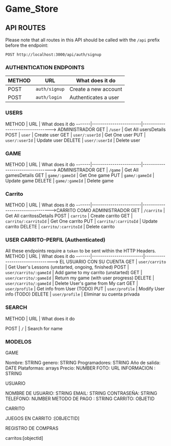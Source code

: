 # Game_Store
## API ROUTES
Please note that all routes in this API should be called with the `/api` prefix before the endpoint:
```
POST http://localhost:3000/api/auth/signup
```
### AUTHENTICATION ENDPOINTS
METHOD | URL                | What does it do
-------|--------------------|---------------------------------
POST   | `auth/signup`  | Create a new account
POST   | `auth/login`   | Authenticates a user

### USERS
METHOD | URL                    | What does it do
-------|------------------------|---------------------------------> ADMINISTRADOR
GET    | `/user`                | Get All usersDetails
POST   | `user`                 | Create user
GET    | `user/:userId`         | Get One user
PUT    | `user/:userId`         | Update user
DELETE | `user/:userId`         | Delete user

### GAME

METHOD | URL                    | What does it do
-------|------------------------|---------------------------------> ADMINISTRADOR
GET    | `/game`                | Get All gamesDetails
GET    | `game/:gameId`         | Get One game
PUT    | `game/:gameId`         | Update game
DELETE | `game/:gameId`         | Delete game

### Carrito
METHOD | URL                    | What does it do
-------|------------------------|--------------------------------->CARRITO COMO ADMINISTRADOR
GET    | `/carrito`             | Get All carritossDetails
POST   | `carrito`              | Create carrito
GET    | `carrito/:carritoId`   | Get One carrito
PUT    | `carrito/:carritoId`   | Update carrito
DELETE | `carrito/:carritoId`   | Delete carrito


### USER CARRITO-PERFIL (Authenticated)
All these endpoints require a `token` to be sent within the HTTP Headers.
METHOD | URL                     | What does it do
-------|-------------------------|---------------------------------> EL USUARIO CON SU CUENTA
GET    | `user/carrito`          | Get User's Lessons (unstarted, ongoing, finished)
POST   | `user/carrito/:gameId`  | Add game to my carrito (unstarted)
GET    | `user/carrito/:gameId`  | Return my game (with user progress)
DELETE | `user/carrito/:gameId`  | Delete User's game from My cart
GET    | `user/profile`          | Get info from User (TODO)
PUT    | `user/profile`          | Modify User info (TODO)
DELETE | `user/profile`          | Eliminar su cuenta privada

### SEARCH
METHOD | URL                     | What does it do

POST   | `/`                     | Search for name

### MODELOS

GAME 

Nombre: STRING
genero: STRING
Programadores: STRING
Año de salida: DATE
Plataformas: arrays
Precio: NUMBER
FOTO: URL 
INFORMACION : STRING 

USUARIO

NOMBRE DE USUARIO: STRING
EMAIL: STRING
CONTRASEÑA: STRING
TELEFONO: NUMBER
METODO DE PAGO : STRING
CARRITO: OBJETID

CARRITO

JUEGOS EN CARRITO :[OBJECTID]

REGISTRO DE COMPRAS

carritos:[objectId]
    


